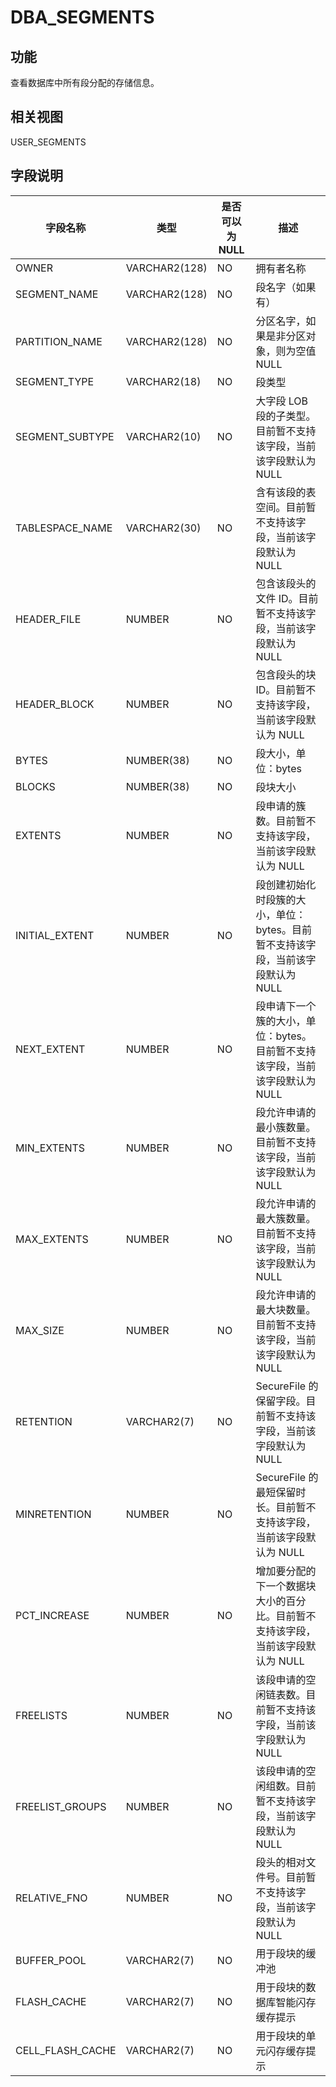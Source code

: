 DBA_SEGMENTS 
=================================



功能 
-----------

查看数据库中所有段分配的存储信息。

相关视图 
-------------

USER_SEGMENTS

字段说明 
-------------



|     **字段名称**     |    **类型**     | **是否可以为 NULL** |                    **描述**                     |
|------------------|---------------|----------------|-----------------------------------------------|
| OWNER            | VARCHAR2(128) | NO             | 拥有者名称                                         |
| SEGMENT_NAME     | VARCHAR2(128) | NO             | 段名字（如果有）                                      |
| PARTITION_NAME   | VARCHAR2(128) | NO             | 分区名字，如果是非分区对象，则为空值 NULL                       |
| SEGMENT_TYPE     | VARCHAR2(18)  | NO             | 段类型                                           |
| SEGMENT_SUBTYPE  | VARCHAR2(10)  | NO             | 大字段 LOB 段的子类型。目前暂不支持该字段，当前该字段默认为 NULL         |
| TABLESPACE_NAME  | VARCHAR2(30)  | NO             | 含有该段的表空间。目前暂不支持该字段，当前该字段默认为 NULL              |
| HEADER_FILE      | NUMBER        | NO             | 包含该段头的文件 ID。目前暂不支持该字段，当前该字段默认为 NULL           |
| HEADER_BLOCK     | NUMBER        | NO             | 包含段头的块 ID。目前暂不支持该字段，当前该字段默认为 NULL             |
| BYTES            | NUMBER(38)    | NO             | 段大小，单位：bytes                                  |
| BLOCKS           | NUMBER(38)    | NO             | 段块大小                                          |
| EXTENTS          | NUMBER        | NO             | 段申请的簇数。目前暂不支持该字段，当前该字段默认为 NULL                |
| INITIAL_EXTENT   | NUMBER        | NO             | 段创建初始化时段簇的大小，单位：bytes。目前暂不支持该字段，当前该字段默认为 NULL |
| NEXT_EXTENT      | NUMBER        | NO             | 段申请下一个簇的大小，单位：bytes。目前暂不支持该字段，当前该字段默认为 NULL   |
| MIN_EXTENTS      | NUMBER        | NO             | 段允许申请的最小簇数量。目前暂不支持该字段，当前该字段默认为 NULL           |
| MAX_EXTENTS      | NUMBER        | NO             | 段允许申请的最大簇数量。目前暂不支持该字段，当前该字段默认为 NULL           |
| MAX_SIZE         | NUMBER        | NO             | 段允许申请的最大块数量。目前暂不支持该字段，当前该字段默认为 NULL           |
| RETENTION        | VARCHAR2(7)   | NO             | SecureFile 的保留字段。目前暂不支持该字段，当前该字段默认为 NULL      |
| MINRETENTION     | NUMBER        | NO             | SecureFile 的最短保留时长。目前暂不支持该字段，当前该字段默认为 NULL    |
| PCT_INCREASE     | NUMBER        | NO             | 增加要分配的下一个数据块大小的百分比。目前暂不支持该字段，当前该字段默认为 NULL    |
| FREELISTS        | NUMBER        | NO             | 该段申请的空闲链表数。目前暂不支持该字段，当前该字段默认为 NULL            |
| FREELIST_GROUPS  | NUMBER        | NO             | 该段申请的空闲组数。目前暂不支持该字段，当前该字段默认为 NULL             |
| RELATIVE_FNO     | NUMBER        | NO             | 段头的相对文件号。目前暂不支持该字段，当前该字段默认为 NULL              |
| BUFFER_POOL      | VARCHAR2(7)   | NO             | 用于段块的缓冲池                                      |
| FLASH_CACHE      | VARCHAR2(7)   | NO             | 用于段块的数据库智能闪存缓存提示                              |
| CELL_FLASH_CACHE | VARCHAR2(7)   | NO             | 用于段块的单元闪存缓存提示                                 |


